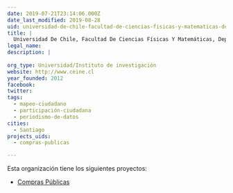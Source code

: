 ```yaml
---
date: 2019-07-21T23:14:06.000Z
date_last_modified: 2019-08-28
uid: universidad-de-chile-facultad-de-ciencias-fisicas-y-matematicas-departamento-de-ingenieria-industrial-centro-de-investigacion-en-inteligencia-de-negocios-ceine
title: |
  Universidad De Chile, Facultad De Ciencias Físicas Y Matemáticas, Departamento De Ingeniería Industrial, Centro De Investigación En Inteligencia De Negocios (Ceine)
legal_name: 
description: |
  
org_type: Universidad/Instituto de investigación
website: http://www.ceine.cl
year_founded: 2012
facebook: 
twitter: 
tags:
  - mapeo-ciudadano
  - participación-ciudadana
  - periodismo-de-datos
cities: 
  - Santiago
projects_uids:
  - compras-publicas

---
```


Esta organización tiene los siguientes proyectos:

- [Compras Públicas](/proyectos/compras-publicas)
